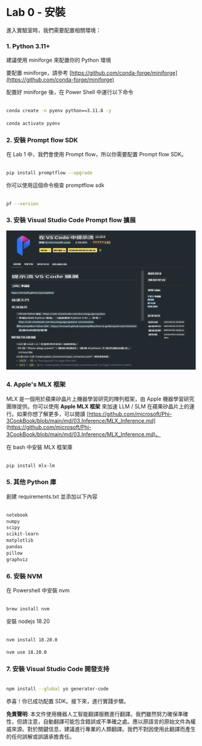 # **Lab 0 - 安裝**

進入實驗室時，我們需要配置相關環境：

### **1. Python 3.11+**

建議使用 miniforge 來配置你的 Python 環境

要配置 miniforge，請參考 [https://github.com/conda-forge/miniforge](https://github.com/conda-forge/miniforge)

配置好 miniforge 後，在 Power Shell 中運行以下命令

```bash

conda create -n pyenv python==3.11.8 -y

conda activate pyenv

```

### **2. 安裝 Prompt flow SDK**

在 Lab 1 中，我們會使用 Prompt flow，所以你需要配置 Prompt flow SDK。

```bash

pip install promptflow --upgrade

```

你可以使用這個命令檢查 promptflow sdk

```bash

pf --version

```

### **3. 安裝 Visual Studio Code Prompt flow 擴展**

![pf](../../../../../../../translated_images/pf_ext.2830ee3df27421bce4a776ce6474a025c28f3886dac2272d60b70572a9a87040.tw.png)

### **4. Apple's MLX 框架**

MLX 是一個用於蘋果矽晶片上機器學習研究的陣列框架，由 Apple 機器學習研究團隊提供。你可以使用 **Apple MLX 框架** 來加速 LLM / SLM 在蘋果矽晶片上的運行。如果你想了解更多，可以閱讀 [https://github.com/microsoft/Phi-3CookBook/blob/main/md/03.Inference/MLX_Inference.md](https://github.com/microsoft/Phi-3CookBook/blob/main/md/03.Inference/MLX_Inference.md)。

在 bash 中安裝 MLX 框架庫

```bash

pip install mlx-lm

```

### **5. 其他 Python 庫**

創建 requirements.txt 並添加以下內容

```txt

notebook
numpy 
scipy 
scikit-learn 
matplotlib 
pandas 
pillow 
graphviz

```

### **6. 安裝 NVM**

在 Powershell 中安裝 nvm

```bash

brew install nvm

```

安裝 nodejs 18.20

```bash

nvm install 18.20.0

nvm use 18.20.0

```

### **7. 安裝 Visual Studio Code 開發支持**

```bash

npm install --global yo generator-code

```

恭喜！你已成功配置 SDK。接下來，進行實踐步驟。

**免責聲明**:
本文件使用機器人工智能翻譯服務進行翻譯。我們雖然努力確保準確性，但請注意，自動翻譯可能包含錯誤或不準確之處。應以原語言的原始文件為權威來源。對於關鍵信息，建議進行專業的人類翻譯。我們不對因使用此翻譯而產生的任何誤解或誤讀承擔責任。
